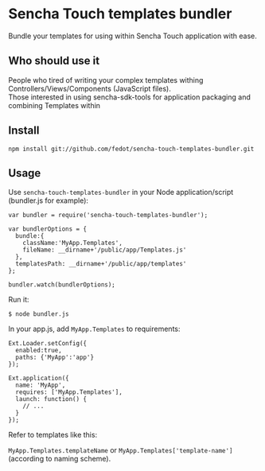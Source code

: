 Sencha Touch templates bundler
==============================

Bundle your templates for using within Sencha Touch application with ease.

Who should use it
-----------------

People who tired of writing your complex templates withing Controllers/Views/Components (JavaScript files).  
Those interested in using sencha-sdk-tools for application packaging and combining Templates within 

Install
-------

    npm install git://github.com/fedot/sencha-touch-templates-bundler.git

Usage
-----

Use `sencha-touch-templates-bundler` in your Node application/script (bundler.js for example):

    var bundler = require('sencha-touch-templates-bundler');
    
    var bundlerOptions = {
      bundle:{
        className:'MyApp.Templates',
        fileName: __dirname+'/public/app/Templates.js'
      },
      templatesPath: __dirname+'/public/app/templates'
    };
    
    bundler.watch(bundlerOptions);

Run it:

    $ node bundler.js

In your app.js, add `MyApp.Templates` to requirements:

    Ext.Loader.setConfig({
      enabled:true,
      paths: {'MyApp':'app'}
    });

    Ext.application({
      name: 'MyApp',
      requires: ['MyApp.Templates'],
      launch: function() {
        // ...
      }
    });
    
Refer to templates like this:

`MyApp.Templates.templateName` or `MyApp.Templates['template-name']` (according to naming scheme).
